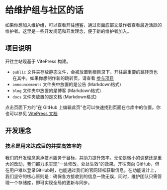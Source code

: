 # 给维护组与社区的话

如果你想加入维护组，可以查看开往[博客](https://www.travellings.cn/blog/index)，通过页面底部文章作者查看最近活跃的维护者。这里是一些开发规范和开发理念，便于新的维护者加入。

## 项目说明

开往主站现基于 VitePress 构建。

- `public` 文件夹存放静态文件，会被放置到根目录下。开往最重要的跳转页也在其中。如果你想制作新的跳转页，请查看 [参与项目](https://www.travellings.cn/docs/join#%E5%8F%82%E4%B8%8E%E9%A1%B9%E7%9B%AE) 
- `announcements` 文件夹中放置的是公告 (Markdown格式)
- `blog` 文件夹中放置的是博客 (Markdown格式)
- `docs` 文件夹放置的是文档 (Markdown格式)

点击页面下方的“在 GitHub 上编辑此页”也可以快速找到页面在仓库中的位置。你也可以参见 [VitePress 文档](https://vitepress.dev/)


## 开发理念

### 技术是用来达成目的并提高效率的

我们的开发理念秉承技术服务于目标，并助力提升效率。无论是微小的调整还是重大的改动，我们都力求实现“一处修改，处处生效”的效果。开往面向 GitHub，但在用户难以登录GitHub时，也能通过我们的官网轻松获取信息。在功能设计上，我们坚守的核心原则是：确保各方接收到的信息一致无误，同时，维护团队只需管理一个存储库，即可实现全局的更新与同步。
